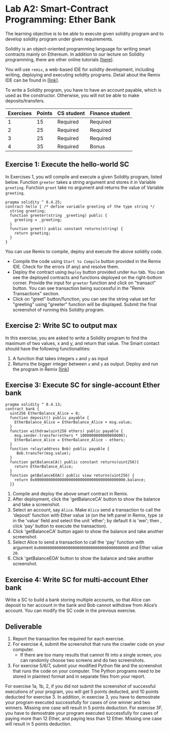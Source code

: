 Lab A2: Smart-Contract Programming: Ether Bank
===

The learning objective is to be able to execute given solidity program and to develop solidity program under given requirements.

Solidity is an object-oriented programming language for writing smart contracts mainly on Ethereum. In addition to our lecture on Solidity programming, there are other online tutorials [[here](https://solidity.readthedocs.io/en/v0.4.24/introduction-to-smart-contracts.html)].

You will use `remix`, a web-based IDE for solidity development, including writing, deploying and executing solidity programs. Detail about the Remix IDE can be found in [[link](https://remix.readthedocs.io/en/latest/)].

To write a Solidity program, you have to have an account payable, which is used as the constructor. Otherwise, you will not be able to make deposits/transfers. 


| Exercises | Points | CS student | Finance student
| --- | --- | --- | --- |
|  1  | 15 |  Required | Required |
|  2  | 25 | Required | Required |
|  3  | 25 | Required | Required |
|  4  | 35 | Required | Bonus |

Exercise 1: Execute the hello-world SC
---

In Exercises 1, you will compile and execute a given Solidity program, listed below. Function `greeter` takes a string argument and stores it in Variable `greeting`. Function `greet` take no argument and returns the value of Variable `greeting`.

```
pragma solidity ^ 0.4.25;
contract hello { /* define variable greeting of the type string */  
  string greeting;
  function greeter(string _greeting) public {
    greeting = _greeting;
  } 
  function greet() public constant returns(string) {
    return greeting;
  }
} 
```

You can use Remix to compile, deploy and execute the above solidity code. 

- Compile the code using `Start to Compile` button provided in the Remix IDE. Check for the errors (if any) and resolve them.
- Deploy the contract using `Deploy` button provided under `Run` tab. You can see the deployed contracts and functions deployed on the right-bottom corner. Provide the input for `greeter` function and click on "transact" button. You can see transaction being successful in the "Remix Transactions" section. 
- Click on "greet" button/function, you can see the string value set for "greeting" using "greeter" function will be displayed. Submit the final screenshot of running this Solidity program.

Exercise 2: Write SC to output max
---

In this exercise, you are asked to write a Solidity program to find the maximum of two values, x and y, and return that value. The Smart contact should have the following functionalities:

1. A function that takes integers `x` and `y` as input
2. Returns the bigger integer between  `x` and `y` as output. Deploy and run the program in Remix [[link](https://remix.ethereum.org/)]

Exercise 3: Execute SC for single-account Ether bank 
---

```
pragma solidity ^ 0.4.13;
contract bank {
  uint256 EtherBalance_Alice = 0;
  function deposit() public payable {
    EtherBalance_Alice = EtherBalance_Alice + msg.value;
  }
  function withdraw(uint256 ethers) public payable {
    msg.sender.transfer(ethers * 1000000000000000000);
    EtherBalance_Alice = EtherBalance_Alice - ethers;
  }
  function relay(address Bob) public payable {
     Bob.transfer(msg.value);
  }
  function getBalanceCA() public constant returns(uint256){
    return EtherBalance_Alice;
  }
  function getBalanceEOA() public view returns(uint256) {
    return 0x0000000000000000000000000000000000000000.balance;
  }}
```

1. Compile and deploy the above smart contract in Remix. 
2. After deployment, click the 'getBalanceCA' button to show the balance and take a screenshot. 
3. Select an account, say `Alice`. Make `Alice` send a transaction to call the 'deposit' function with Ether value `10` (on the left panel in Remix, type `10` in the 'value' field and select the unit 'ether'; by default it is 'wei'; then , click 'pay' button to execute the transaction). 
4. Click 'getBalanceCA' button again to show the balance and take another screenshot.
5. Select Alice to send a transaction to call the 'pay' function with argument `0x0000000000000000000000000000000000000000` and Ether value `20`. 
6. Click 'getBalanceEOA' button  to show the balance and take another screenshot.

<!--
Modify the given SC program to implement the following rule: The updated `payrelay` smart contract should only relay payment when the value is above `12` Ether.
-->

Exercise 4: Write SC for multi-account Ether bank
---

Write a SC to build a bank storing multiple accounts, so that Alice can deposit to her account in the bank and Bob cannot withdraw from Alice’s account. You can modify the SC code in the previous exercise.

<!--

Exercise 3: Rock-paper-scissors game
---

Write a Smart contract to implement the Rock-Paper-Scissors game in solidity. You can use variables to keep track of the deposit and player values.The contract should have the following functionalities:

1. There should be two players. Consider one specific address as the owner address (where both players will deposit their money).
2. Each player deposits an initial amount of 5 Ethers into the owner account.
3. Once both the players deposit the money, allow them to play. While depositing the money, make sure you keep track of who is depositing and make him/her the player1 or player2 accordingly.
4. Write a function `play` which takes the string parameter (Choice of the player - Rock, paper, scissors) and consider their choice only if they have deposited successfully.
5. Once both the players have input their choices, find the winner and transfer the money as below:
    - a. If player1 wins, send bid amount ie, 10 Ethers to player1.
    - b. If player2 wins, send bid amount ie, 10 Ethers to player2.
    - c. If both the players win, divide the bid amount and send to players equally. Once the game is finished, `Account` values (on the right-top corner of the IDE) of the designated player addresses should be updated. Make sure the player is depositing exactly 5 Ethers else the transaction should be rejected. While depositing the amount (5 Ethers in our case), `Value` on the right-top corner must be equivalent to 5 Ethers, in-order for the Remix to send the transaction successfully.
-->

Deliverable
---

1. Report the transaction fee required for each exercise.
2. For exercise 4, submit the screenshot that runs the crawler code on your computer.
    - If there are too many results that cannot fit into a single screen, you can randomly choose two screens and do two screenshots. 
3. For exercise 5/6/7, submit your modified Python file and the screenshot that runs the code on your computer. The Python programs need to be stored in plaintext format and in separate files from your report. 


For exercise 1a, 1b, 2, if you did not submit the screenshot of successful executions of your program, you will get 5 points deducted, and 10 points deducted for exercise 3.
In addition, in exercise 3, you have to demostrate your program executed successfully for cases of one winner and two winners. Missing one case will result in 5 points deduction. 
For exercise 3F,  you have to demostrate your program executed successfully for cases of paying more than 12 Ether, and paying less than 12 Ether. Missing one case will result in 5 points deduction.
